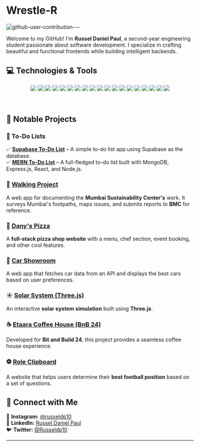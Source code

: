 
# Wrestle-R  

![github-user-contribution](https://github.com/user-attachments/assets/f388bfb1-7ea9-41a2-876e-4957a013fe78)---

Welcome to my GitHub! I'm **Russel Daniel Paul**, a second-year engineering student passionate about software development. I specialize in crafting beautiful and functional frontends while building intelligent backends.  

## 💻 Technologies & Tools  
<p align="center">
  <!-- Languages -->
  <img src="https://img.shields.io/badge/-Java-ED8B00?style=for-the-badge&logo=java&logoColor=white" />
  <img src="https://img.shields.io/badge/-JavaScript-F7DF1E?style=for-the-badge&logo=javascript&logoColor=black" />
  <img src="https://img.shields.io/badge/-SQL-4479A1?style=for-the-badge&logo=postgresql&logoColor=white" />
  <img src="https://img.shields.io/badge/-HTML5-E34F26?style=for-the-badge&logo=html5&logoColor=white" />
  <img src="https://img.shields.io/badge/-CSS3-1572B6?style=for-the-badge&logo=css3&logoColor=white" />
  <!-- Frontend -->
  <img src="https://img.shields.io/badge/-React.js-61DAFB?style=for-the-badge&logo=react&logoColor=black" />
  <img src="https://img.shields.io/badge/-Next.js-000000?style=for-the-badge&logo=next.js&logoColor=white" />
  <img src="https://img.shields.io/badge/-Tailwind_CSS-38B2AC?style=for-the-badge&logo=tailwind-css&logoColor=white" />
  <img src="https://img.shields.io/badge/-Framer_Motion-0055FF?style=for-the-badge&logo=framer&logoColor=white" />
  <!-- Backend -->
  <img src="https://img.shields.io/badge/-Node.js-339933?style=for-the-badge&logo=node.js&logoColor=white" />
  <img src="https://img.shields.io/badge/-Express.js-000000?style=for-the-badge&logo=express&logoColor=white" />
  <!-- Databases -->
  <img src="https://img.shields.io/badge/-MongoDB-47A248?style=for-the-badge&logo=mongodb&logoColor=white" />
  <img src="https://img.shields.io/badge/-PostgreSQL-4169E1?style=for-the-badge&logo=postgresql&logoColor=white" />
  <img src="https://img.shields.io/badge/-Mongoose-880000?style=for-the-badge&logo=mongodb&logoColor=white" />
  <img src="https://img.shields.io/badge/-Supabase-3ECF8E?style=for-the-badge&logo=supabase&logoColor=white" />
  <!-- Tools -->
  <img src="https://img.shields.io/badge/-Git-F05032?style=for-the-badge&logo=git&logoColor=white" />
  <img src="https://img.shields.io/badge/-Socket.IO-010101?style=for-the-badge&logo=socket.io&logoColor=white" />
  <img src="https://img.shields.io/badge/-JWT-000000?style=for-the-badge&logo=json-web-tokens&logoColor=white" />
  <img src="https://img.shields.io/badge/-Vercel-000000?style=for-the-badge&logo=vercel&logoColor=white" />
</p>

<br /> 

## 📌 Notable Projects  

### 📝 To-Do Lists  
✅ [**Supabase To-Do List**](https://github.com/wrestle-R/To-Do-List-frontend-) – A simple to-do list app using Supabase as the database.  
✅ [**MERN To-Do List**](https://github.com/wrestle-R/To-do-list) – A full-fledged to-do list built with MongoDB, Express.js, React, and Node.js.  

### 🚶 [**Walking Project**](https://github.com/wrestle-R/walking-project)  
A web app for documenting the **Mumbai Sustainability Center's** work. It surveys Mumbai's footpaths, maps issues, and submits reports to **BMC** for reference.  

### 🍕 [**Dany's Pizza**](https://github.com/wrestle-R/Dany-s-Pizza)  
A **full-stack pizza shop website** with a menu, chef section, event booking, and other cool features.  

### 🚗 [**Car Showroom**](https://github.com/wrestle-R/Car-Showroom)  
A web app that fetches car data from an API and displays the best cars based on user preferences.  

### ☀️ [**Solar System (Three.js)**](https://github.com/wrestle-R/Solar-System)  
An interactive **solar system simulation** built using **Three.js**.  

### ☕ [**Etaara Coffee House (BnB 24)**](https://github.com/wrestle-R/Bnb-24)  
Developed for **Bit and Build 24**, this project provides a seamless coffee house experience.  

### ⚽ [**Role Clipboard**](https://github.com/wrestle-R/RoleClipboard)  
A website that helps users determine their **best football position** based on a set of questions.  

## 📢 Connect with Me  
📸 **Instagram:** [@russeldp10](https://www.instagram.com/russeldp10/)  
💼 **LinkedIn:** [Russel Daniel Paul](https://www.linkedin.com/in/russel-daniel-970b8a303/)  
🐦 **Twitter:** [@Russeldp10](https://x.com/Russeldp10)  

---

